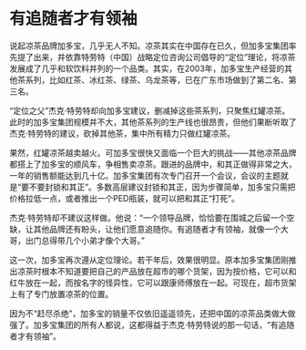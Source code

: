 # 有追随者才有领袖

说起凉茶品牌加多宝，几乎无人不知。凉茶其实在中国存在已久，但加多宝集团率先提了出来，并依靠特劳特（中国）战略定位咨询公司倡导的“定位”理论，将凉茶发展成了几乎和软饮料并列的一个品类。其实，在2003年，加多宝生产经营的其他茶系列，比如红茶、冰红茶、绿茶、乌龙茶等，已在广东市场做到了第二名、第三名。 

“定位之父”杰克·特劳特却向加多宝建议，删减掉这些茶系列，只聚焦红罐凉茶。此时的加多宝集团规模并不大，其他茶系列的生产线也很昂贵，但他们果断听取了杰克·特劳特的建议，砍掉其他茶，集中所有精力只做红罐凉茶。 

果然，红罐凉茶越卖越火。可加多宝很快又面临一个巨大的挑战——其他凉茶品牌都搭上了加多宝的顺风车，争相售卖凉茶。跟进的品牌中，和其正做得非常之大，一年的销售额能达到几十亿。加多宝集团有次专门召开一个会议，会议的主题就是“要不要封锁和其正”。多数高层建议封锁和其正，因为步骤简单，加多宝只需把价格拉低一点，或者推出一个PED瓶装，就可以把和其正“打死”。 

杰克·特劳特却不建议这样做。他说：“一个领导品牌，恰恰要在围城之后留一个空缺，让其他品牌还有盼头，让他们愿意追随你。有追随者才有领袖，就像一个大哥，出门总得带几个小弟才像个大哥。” 

这一次，加多宝再次遵从定位理论。若干年后，效果很明显。原本加多宝集团刚推出凉茶时根本不知道要把自己的产品放在超市的哪个货架，因为按价格，它可以和红牛放在一起，而按名字的怪异性，它可以跟康师傅放在一起。可现在，超市货架上有了专门放置凉茶的位置。 

因为不“赶尽杀绝”，加多宝的销量不仅依旧遥遥领先，还把中国的凉茶品类做大做强了。加多宝集团的所有人都说，这都得益于杰克·特劳特说的那一句话，“有追随者才有领袖”。